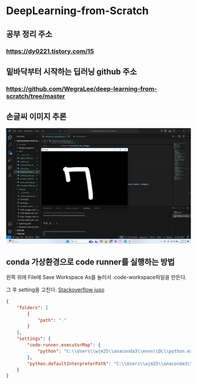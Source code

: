 # DeepLearning-from-Scratch

## 공부 정리 주소

### https://dy0221.tistory.com/15

## 밑바닥부터 시작하는 딥러닝 github 주소

### https://github.com/WegraLee/deep-learning-from-scratch/tree/master

## 손글씨 이미지 추론

![추론이미지](inference_result_image.png)

## conda 가상환경으로 code runner를 실행하는 방법

왼쪽 위에 File에 Save Workspace As를 눌러서 .code-workspace파일을 만든다.

그 후 setting을 고친다. [Stackoverflow juso](https://stackoverflow.com/questions/72556952/code-runner-in-vs-code-not-running-conda-python)

```json
{
    "folders": [
        {
            "path": "."
        }
    ],
    "settings": {
        "code-runner.executorMap": {
            "python": "C:\\Users\\wjm25\\anaconda3\\envs\\DL\\python.exe"
        },
        "python.defaultInterpreterPath": "C:\\Users\\wjm25\\anaconda3\\envs\\DL\\python.exe"
    }
}
```
